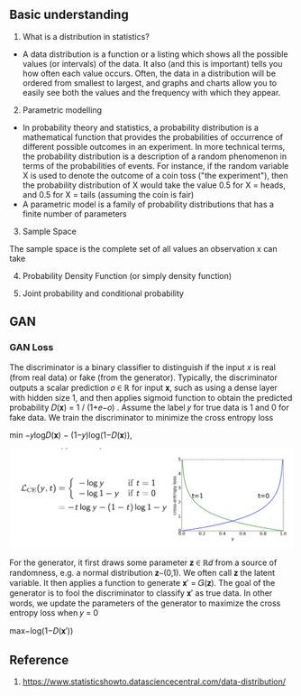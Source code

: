 ## Basic understanding

1. What is a distribution in statistics?

- A data distribution is a function or a listing which shows all the possible values (or intervals) of the data. It also (and this is important) tells you how often each value occurs. Often, the data in a distribution will be ordered from smallest to largest, and graphs and charts allow you to easily see both the values and the frequency with which they appear.

2. Parametric modelling

- In probability theory and statistics, a probability distribution is a mathematical function that provides the probabilities of occurrence of different possible outcomes in an experiment. In more technical terms, the probability distribution is a description of a random phenomenon in terms of the probabilities of events. For instance, if the random variable X is used to denote the outcome of a coin toss ("the experiment"), then the probability distribution of X would take the value 0.5 for X = heads, and 0.5 for X = tails (assuming the coin is fair)
- A parametric model is a family of probability distributions that has a finite number of parameters

3. Sample Space

The sample space is the complete set of all values an observation x can take

4. Probability Density Function (or simply density function)


5. Joint probability and conditional probability


## GAN

### GAN Loss

The discriminator is a binary classifier to distinguish if the input 𝑥 is real (from real data) or fake (from the generator). Typically, the discriminator outputs a scalar prediction 𝑜 ∈ ℝ  for input 𝐱, such as using a dense layer with hidden size 1, and then applies sigmoid function to obtain the predicted probability 𝐷(𝐱) = 1 / (1+𝑒−𝑜) . Assume the label 𝑦 for true data is 1 and 0 for fake data. We train the discriminator to minimize the cross entropy loss

min −𝑦log𝐷(𝐱) − (1−𝑦)log(1−𝐷(𝐱)),

![BCE Loss](assets/bce_loss.png)

For the generator, it first draws some parameter 𝐳 ∈ ℝ𝑑 from a source of randomness, e.g. a normal distribution 𝐳∼(0,1). We often call 𝐳 the latent variable. It then applies a function to generate 𝐱′ = 𝐺(𝐳). The goal of the generator is to fool the discriminator to classify 𝐱′ as true data. In other words, we update the parameters of the generator to maximize the cross entropy loss when 𝑦 = 0

max−log(1−𝐷(𝐱′))



## Reference
1. https://www.statisticshowto.datasciencecentral.com/data-distribution/
